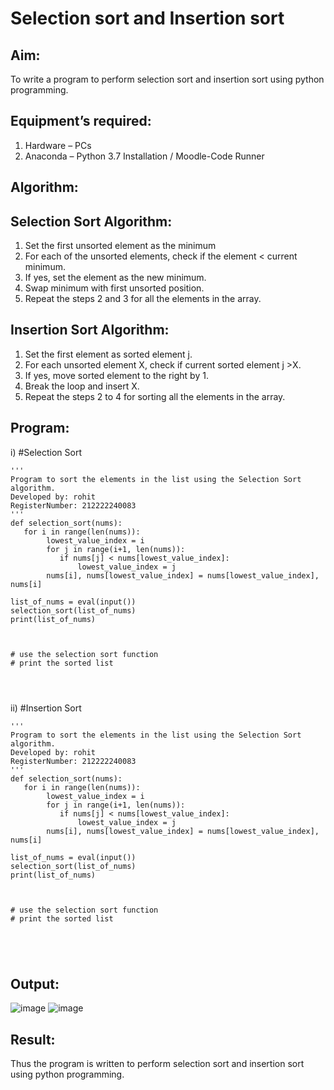 # Selection sort and Insertion sort
## Aim:
To write a program to perform selection sort and insertion sort using python programming.
## Equipment’s required:
1.	Hardware – PCs
2.	Anaconda – Python 3.7 Installation / Moodle-Code Runner
## Algorithm:
## Selection Sort Algorithm:
1.	Set the first unsorted element as the minimum
2.	For each of the unsorted elements, check if the element < current minimum.
3.	If yes, set the element as the new minimum.
4.	Swap minimum with first unsorted position.
5.	Repeat the steps 2 and 3 for all the elements in the array.
## Insertion Sort Algorithm:
1.	Set the first element as sorted element j.
2.	For each unsorted element X, check if current sorted element j >X.
3.	If yes, move sorted element to the right by 1.
4.	Break the loop and insert X.
5.	Repeat the steps 2 to 4 for sorting all the elements in the array.
## Program:
i)	#Selection Sort
```
''' 
Program to sort the elements in the list using the Selection Sort algorithm.
Developed by: rohit
RegisterNumber: 212222240083
'''
def selection_sort(nums):
   for i in range(len(nums)):
        lowest_value_index = i
        for j in range(i+1, len(nums)):
           if nums[j] < nums[lowest_value_index]:
               lowest_value_index = j
        nums[i], nums[lowest_value_index] = nums[lowest_value_index], nums[i]
        
list_of_nums = eval(input())
selection_sort(list_of_nums)
print(list_of_nums)
    
    
    
# use the selection sort function
# print the sorted list




```
ii)	#Insertion Sort
```
''' 
Program to sort the elements in the list using the Selection Sort algorithm.
Developed by: rohit
RegisterNumber: 212222240083
'''
def selection_sort(nums):
   for i in range(len(nums)):
        lowest_value_index = i
        for j in range(i+1, len(nums)):
           if nums[j] < nums[lowest_value_index]:
               lowest_value_index = j
        nums[i], nums[lowest_value_index] = nums[lowest_value_index], nums[i]
        
list_of_nums = eval(input())
selection_sort(list_of_nums)
print(list_of_nums)
    
    
    
# use the selection sort function
# print the sorted list





```

## Output:
![image](https://github.com/rohitgunasekaran/Sorting-Algorithm/assets/119404546/84bb3493-cf51-448d-9346-05c39fd6958b)
![image](https://github.com/rohitgunasekaran/Sorting-Algorithm/assets/119404546/a6661996-0d35-47b9-beda-a37b0e9dee44)


## Result:
Thus the program is written to perform selection sort and insertion sort using python programming.
